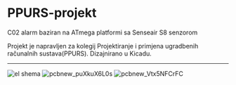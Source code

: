 # PPURS-projekt
C02 alarm baziran na ATmega platformi sa Senseair S8 senzorom

Projekt je napravljen za kolegij Projektiranje i primjena ugradbenih računalnih sustava(PPURS).
Dizajnirano u Kicadu.
__________________________________________________________________________________________________________________________________________________________________________

![el shema](https://github.com/jadranm/PPURS-projekt/assets/44920813/2c6a5150-6329-4949-ba47-02021182a8fb)
![pcbnew_puXkuX6L0s](https://github.com/jadranm/PPURS-projekt/assets/44920813/680103e8-e438-4035-8628-73802387fe17)
![pcbnew_Vtx5NFCrFC](https://github.com/jadranm/PPURS-projekt/assets/44920813/151940d7-cfda-465e-a564-d65ac9dc103d)

